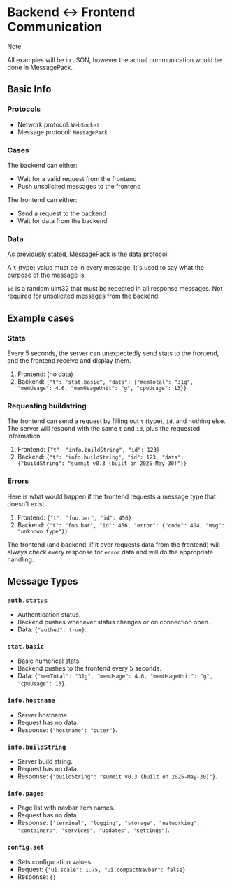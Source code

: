 # Backend <-> Frontend Communication

> [!NOTE]
> All examples will be in JSON, however the actual communication would be done in MessagePack.

## Basic Info

### Protocols

- Network protocol: `WebSocket`
- Message protocol: `MessagePack`

### Cases

The backend can either:

- Wait for a valid request from the frontend
- Push unsolicited messages to the frontend

The frontend can either:

- Send a request to the backend
- Wait for data from the backend

### Data

As previously stated, MessagePack is the data protocol.

A `t` (type) value must be in every message. It's used to say what the purpose of the message is.

`id` is a random uint32 that must be repeated in all response messages. Not required for unsolicited messages from the backend.

## Example cases

### Stats

Every 5 seconds, the server can unexpectedly send stats to the frontend, and the frontend receive and display them.

1. Frontend: (no data)
2. Backend: `{"t": "stat.basic", "data": {"memTotal": "31g", "memUsage": 4.6, "memUsageUnit": "g", "cpuUsage": 13}}`

### Requesting buildstring

The frontend can send a request by filling out `t` (type), `id`, and nothing else. The server will respond with the same `t` and `id`, plus the requested information.

1. Frontend: `{"t": "info.buildString", "id": 123}`
2. Backend: `{"t": "info.buildString", "id": 123, "data": {"buildString": "summit v0.3 (built on 2025-May-30)"}}`

### Errors

Here is what would happen if the frontend requests a message type that doesn't exist:

1. Frontend: `{"t": "foo.bar", "id": 456}`
2. Backend: `{"t": "foo.bar", "id": 456, "error": {"code": 404, "msg": "unknown type"}}`

The frontend (and backend, if it ever requests data from the frontend) will always check every response for `error` data and will do the appropriate handling.

## Message Types

### `auth.status`

- Authentication status.
- Backend pushes whenever status changes or on connection open.
- Data: `{"authed": true}`.

### `stat.basic`

- Basic numerical stats.
- Backend pushes to the frontend every 5 seconds.
- Data: `{"memTotal": "31g", "memUsage": 4.6, "memUsageUnit": "g", "cpuUsage": 13}`.

### `info.hostname`

- Server hostname.
- Request has no data.
- Response: `{"hostname": "puter"}`.

### `info.buildString`

- Server build string.
- Request has no data.
- Response: `{"buildString": "summit v0.3 (built on 2025-May-30)"}`.

### `info.pages`

- Page list with navbar item names.
- Request has no data.
- Response: `["terminal", "logging", "storage", "networking", "containers", "services", "updates", "settings"]`.

### `config.set`

- Sets configuration values.
- Request: `{"ui.scale": 1.75, "ui.compactNavbar": false}`
- Response: `{}`